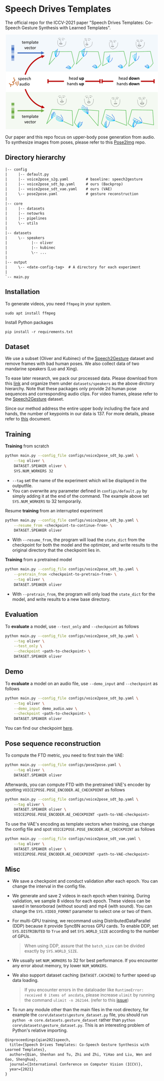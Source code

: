 # Speech Drives Templates

The official repo for the ICCV-2021 paper "Speech Drives Templates: Co-Speech Gesture Synthesis with Learned Templates".

<p align="center">
  <img src="./iccv2021_sdt.jpg" width=500px/>
</p>

Our paper and this repo focus on upper-body pose generation from audio. To synthesize images from poses, please refer to this [Pose2Img](https://github.com/zyhbili/Pose2Img) repo.

## Directory hierarchy

```
|-- config
|     |-- default.py
|     |-- voice2pose_s2g.yaml        # baseline: speech2gesture
|     |-- voice2pose_sdt_bp.yaml     # ours (Backprop)
|     |-- voice2pose_sdt_vae.yaml    # ours (VAE)
|     \-- pose2pose.yaml             # gesture reconstruction  
|
|-- core
|     |-- datasets
|     |-- netowrks
|     |-- pipelines
|     \-- utils
|
|-- datasets
|     \-- speakers
|           |-- oliver
|           |-- kubinec
|           \-- ...
|
|-- output
|     \-- <date-config-tag>  # A directory for each experiment
|
`-- main.py

```

## Installation

To generate videos, you need `ffmpeg` in your system.

```shell
sudo apt install ffmpeg
```

Install Python packages

```shell
pip install -r requirements.txt
```

## Dataset

We use a subset (Oliver and Kubinec) of the [Speech2Gesture](https://people.eecs.berkeley.edu/~shiry/projects/speech2gesture/index.html) dataset and remove frames with bad human poses. We also collect data of two mandarine speakers (Luo and Xing).

To ease later research, we pack our processed data. Please download from this [link](https://shanghaitecheducn-my.sharepoint.com/:f:/g/personal/qianshh_shanghaitech_edu_cn/EhOVnrnCYS5KqDIkamXBJbgBLOzu8vEFGwy88jSRSNATFA?e=Hc0cOO) and organize them under `datasets/speakers` as the above dirctory hierarchy. Note that these packages only provide 2d human pose sequences and corresponding audio clips. For video frames, please refer to the [Speech2Gesture](https://people.eecs.berkeley.edu/~shiry/projects/speech2gesture/index.html) dataset.

Since our method address the entire upper body including the face and hands, the number of keypoints in our data is 137. For more details, please refer to [this](./pose_definition.md) document.

## Training

**Training** from scratch

``` bash
python main.py --config_file configs/voice2pose_sdt_bp.yaml \
    --tag oliver \
    DATASET.SPEAKER oliver \
    SYS.NUM_WORKERS 32
```

- `--tag` set the name of the experiment which wil be displayed in the outputfile.
- You can overwrite any parameter defined in `configs/default.py` by simply
adding it at the end of the command. The example above set `SYS.NUM_WORKERS` to 32 temporarily.

Resume **training** from an interrupted experiment

``` bash
python main.py --config_file configs/voice2pose_sdt_bp.yaml \
    --resume_from <checkpoint-to-continue-from> \
    DATASET.SPEAKER oliver
```

- With `--resume_from`, the program will load the `state_dict` from the checkpoint for both the model and the optimizer, and write results to the original directory that the checkpoint lies in.

**Training** from a pretrained model

``` bash
python main.py --config_file configs/voice2pose_sdt_bp.yaml \
    --pretrain_from <checkpoint-to-pretrain-from> \
    --tag oliver \
    DATASET.SPEAKER oliver
```

- With `--pretrain_from`, the program will only load the `state_dict` for the model, and write results to a new base directory.

## Evaluation

To **evaluate** a model, use `--test_only` and `--checkpoint` as follows

``` bash
python main.py --config_file configs/voice2pose_sdt_bp.yaml \
    --tag oliver \
    --test_only \
    --checkpoint <path-to-checkpoint> \
    DATASET.SPEAKER oliver
```

## Demo

To **evaluate** a model on an audio file, use `--demo_input` and `--checkpoint` as follows

```bash
python main.py --config_file configs/voice2pose_sdt_bp.yaml \
    --tag oliver \
    --demo_input demo_audio.wav \
    --checkpoint <path-to-checkpoint> \
    DATASET.SPEAKER oliver
```

You can find our checkpoint [here](https://shanghaitecheducn-my.sharepoint.com/:f:/g/personal/qianshh_shanghaitech_edu_cn/EhOVnrnCYS5KqDIkamXBJbgBLOzu8vEFGwy88jSRSNATFA?e=Hc0cOO).

## Pose sequence reconstruction

To compute the FTD metric, you need to first train the VAE:

```bash
python main.py --config_file configs/pose2pose.yaml \
    --tag oliver \
    DATASET.SPEAKER oliver
```

Afterwards, you can compute FTD with the pretrained VAE's encoder by spotting `VOICE2POSE.POSE_ENCODER.AE_CHECKPOINT` as follows

```bash
python main.py --config_file configs/voice2pose_sdt_bp.yaml \
    --tag oliver \
    DATASET.SPEAKER oliver \
    VOICE2POSE.POSE_ENCODER.AE_CHECKPOINT <path-to-VAE-checkpoint>
```

To use the VAE's encoding as template vectors when training, use change the config file and spot `VOICE2POSE.POSE_ENCODER.AE_CHECKPOINT` as follows

```bash
python main.py --config_file configs/voice2pose_sdt_vae.yaml \
    --tag oliver \
    DATASET.SPEAKER oliver \
    VOICE2POSE.POSE_ENCODER.AE_CHECKPOINT <path-to-VAE-checkpoint>
```

## Misc

- We save a checkpoint and conduct validation after each epoch. You can change the interval in the config file.

- We generate and save 2 videos in each epoch when training. During validation, we sample 8 videos for each epoch. These videos can be saved in tensorborad (without sound) and mp4 (with sound). You can change the `SYS.VIDEO_FORMAT` parameter to select one or two of them.

- For multi-GPU training, we recommand using DistributedDataParallel (DDP) because it provide SyncBN across GPU cards. To enable DDP, set `SYS.DISTRIBUTED` to `True` and set `SYS.WORLD_SIZE` according to the number of GPUs.
    > When using DDP, assure that the `batch_size` can be divided exactly by `SYS.WORLD_SIZE`.

- We usually set `NUM_WORKERS` to 32 for best performance. If you encounter any error about memory, try lower `NUM_WORKERS`.


- We also support dataset caching (`DATASET.CACHING`) to further speed up data loading.
    > If you encounter errors in the dataloader like `RuntimeError: received 0 items of ancdata`, please increase `ulimit` by running the command `ulimit -n 262144`. (refer to this [issue](https://github.com/pytorch/pytorch/issues/973))

- To run any module other than the main files in the root directory, for example the `core\datasets\gesture_dataset.py` file, you should run `python -m core.datasets.gesture_dataset` rather than `python core\datasets\gesture_dataset.py`. This is an interesting problem of Python's relative importing.


```
@inproceedings{qian2021speech,
  title={Speech Drives Templates: Co-Speech Gesture Synthesis with Learned Templates},
  author={Qian, Shenhan and Tu, Zhi and Zhi, YiHao and Liu, Wen and Gao, Shenghua},
  journal={International Conference on Computer Vision (ICCV)},
  year={2021}
}
```
